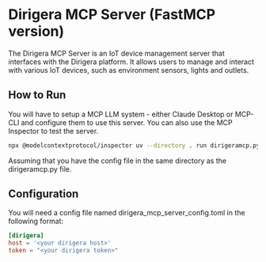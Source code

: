 # Dirigera MCP Server (FastMCP version)

The Dirigera MCP Server is an IoT device management server that interfaces with the Dirigera platform. It allows users to manage and interact with various IoT devices, such as environment sensors, lights and outlets.

## How to Run

You will have to setup a MCP LLM system - either Claude Desktop or MCP-CLI and configure them to use this server. You can also use the MCP Inspector to test the server.

```bash
npx @modelcontextprotocol/inspector uv --directory . run dirigeramcp.py
```
Assuming that you have the config file in the same directory as the dirigeramcp.py file.


## Configuration

You will need a config file named dirigera_mcp_server_config.toml in the following format:

```toml
[dirigera]
host = '<your dirigera host>'
token = "<your dirigera token>"

```
